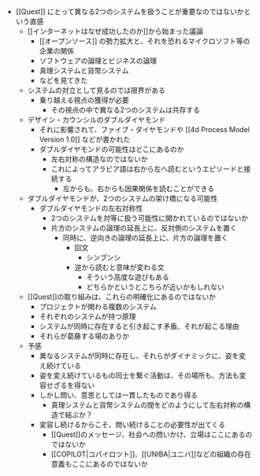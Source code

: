 - [[Quest]] にとって異なる2つのシステムを扱うことが重要なのではないかという直感
	- [[インターネットはなぜ成功したのか]]から始まった議論
		- [[オープンソース]] の勢力拡大と、それを恐れるマイクロソフト等の企業の関係
		- ソフトウェアの論理とビジネスの論理
		- 真理システムと貨幣システム
		- などを見てきた
	- システムの対立として見るのでは限界がある
		- 乗り越える視点の獲得が必要
			- その視点の中で異なる2つのシステムは共存する
	- デザイン・カウンシルのダブルダイヤモンド
		- それに影響されて、ファイブ・ダイヤモンドや [[4d Process Model Version 1.0]] などが書かれた
		- ダブルダイヤモンドの可能性はどこにあるのか
			- 左右対称の構造なのではないか
			- これによってアラビア語は右から左へ読むというエピソードと接続する
				- 左からも、右からも因果関係を読むことができる
	- ダブルダイヤモンドが、2つのシステムの架け橋になる可能性
		- ダブルダイヤモンドの左右対称性
			- 2つのシステムを対等に扱う可能性に開かれているのではないか
			- 片方のシステムの論理の延長上に、反対側のシステムを置く
				- 同時に、逆向きの論理の延長上に、片方の論理を置く
					- 回文
						- シンブンシ
					- 逆から読むと意味が変わる文
						- そういう高度な遊びもある
						- どちらかというとこちらが近いかもしれない
	- [[Quest]]の取り組みは、これらの明確化にあるのではないか
		- プロジェクトが関わる複数のシステム
		- それぞれのシステムが持つ原理
		- システムが同時に存在すると引き起こす矛盾、それが起こる理由
		- それらが葛藤する場のありか
	- 予感
		- 異なるシステムが同時に存在し、それらがダイナミックに、姿を変え続けている
		- 姿を変え続けているもの同士を繋ぐ活動は、その場所も、方法も変容せざるを得ない
		- しかし問い、意思としては一貫したものであり得る
			- 真理システムと貨幣システムの間をどのようにして左右対称の構造で結ぶか？
		- 変容し続けるからこそ、問い続けることの必要性が出てくる
			- [[Quest]]のメッセージ、社会への問いかけ、立場はここにあるのではないか
			- [[COPILOT|コパイロツト]]、[[UNIBA|ユニバ]]などの組織の存在意義もここにあるのではないか